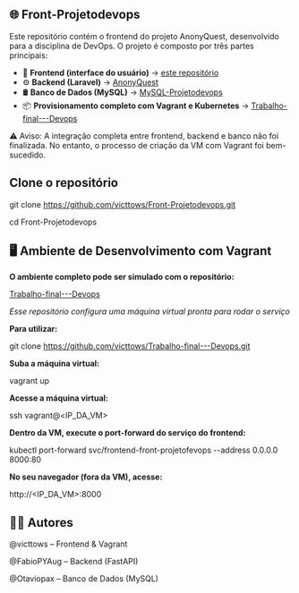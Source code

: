 ## 🌐 Front-Projetodevops
Este repositório contém o frontend do projeto AnonyQuest, desenvolvido para a disciplina de DevOps. O projeto é composto por três partes principais:

- 🎨 **Frontend (interface do usuário)** → [este repositório](https://github.com/victtows/Front-Projetodevops.git)
- ⚙️ **Backend (Laravel)** → [AnonyQuest](https://github.com/FabioPYAug/AnonyQuest.git)
- 🛢️ **Banco de Dados (MySQL)** → [MySQL-Projetodevops](https://github.com/Otaviopax/MySQL-Projetodevops.git)
- 📦 **Provisionamento completo com Vagrant e Kubernetes** → [Trabalho-final---Devops](https://github.com/victtows/Trabalho-final---Devops.git)

⚠️ Aviso: A integração completa entre frontend, backend e banco não foi finalizada. No entanto, o processo de criação da VM com Vagrant foi bem-sucedido.

## Clone o repositório

git clone https://github.com/victtows/Front-Projetodevops.git

cd Front-Projetodevops


## 🖥️ Ambiente de Desenvolvimento com Vagrant

**O ambiente completo pode ser simulado com o repositório:**

[Trabalho-final---Devops](https://github.com/victtows/Trabalho-final---Devops.git)

*Esse repositório configura uma máquina virtual pronta para rodar o serviço*

**Para utilizar:**

git clone https://github.com/victtows/Trabalho-final---Devops.git

**Suba a máquina virtual:**

vagrant up

**Acesse a máquina virtual:**

ssh vagrant@<IP_DA_VM>

**Dentro da VM, execute o port-forward do serviço do frontend:**

kubectl port-forward svc/frontend-front-projetofevops --address 0.0.0.0 8000:80

**No seu navegador (fora da VM), acesse:**

http://<IP_DA_VM>:8000


## 👨‍💻 Autores
@victtows – Frontend & Vagrant

@FabioPYAug – Backend (FastAPI)

@Otaviopax – Banco de Dados (MySQL)


